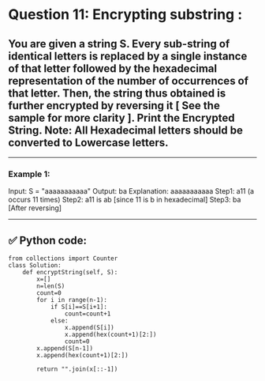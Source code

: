 # Question 11: Encrypting substring :

## You are given a string S. Every sub-string of identical letters is replaced by a single instance of that letter followed by the hexadecimal representation of the number of occurrences of that letter. Then, the string thus obtained is further encrypted by reversing it [ See the sample for more clarity ]. Print the Encrypted String. Note: All Hexadecimal letters should be converted to Lowercase letters.

---

### Example 1:
Input:
S = "aaaaaaaaaaa"
Output:
ba 
Explanation: 
aaaaaaaaaaa
Step1: a11 (a occurs 11 times)
Step2: a11 is ab [since 11 is b in
hexadecimal]
Step3: ba [After reversing]

---

## ✅ Python code:

```
from collections import Counter
class Solution:
    def encryptString(self, S):
        x=[]
        n=len(S)
        count=0
        for i in range(n-1):
            if S[i]==S[i+1]:
                count=count+1
            else:
                x.append(S[i])
                x.append(hex(count+1)[2:])
                count=0
        x.append(S[n-1])
        x.append(hex(count+1)[2:])
       
        return "".join(x[::-1])
```
